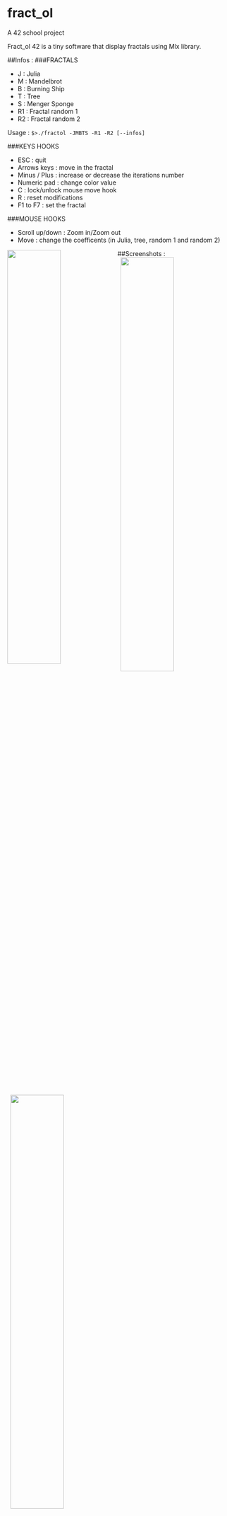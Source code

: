 # fract_ol
A 42 school project

Fract_ol 42 is a tiny software that display fractals using Mlx library.

##Infos :
###FRACTALS

- J     : Julia
- M     : Mandelbrot
- B     : Burning Ship
- T     : Tree
- S     : Menger Sponge
- R1    : Fractal random 1
- R2    : Fractal random 2

Usage : `$>./fractol -JMBTS -R1 -R2 [--infos]`

###KEYS HOOKS

- ESC          : quit
- Arrows keys  : move in the fractal
- Minus / Plus : increase or decrease the iterations number
- Numeric pad  : change color value
- C            : lock/unlock mouse move hook
- R            : reset modifications
- F1 to F7     : set the fractal

###MOUSE HOOKS

- Scroll up/down : Zoom in/Zoom out
- Move           : change the coefficents (in Julia, tree, random 1 and random 2)

##Screenshots :
<img src="http://i.imgur.com/QInhwKc.png" width="49%" align="left"/>
<img src="http://i.imgur.com/FS68hV9.png" width="49%" align="right"/>

<img src="http://i.imgur.com/p9S76I9.png" width="49%" align="right"/>
<img src="http://i.imgur.com/4Lk3Gbp.png" width="49%" align="left"/>

<img src="http://i.imgur.com/vDBoSVY.png" width="49%" align="right"/>
<img src="http://i.imgur.com/DbEpsZv.png" width="49%" align="left"/>

<img src="http://i.imgur.com/JA16eId.png" width="49%" align="right"/>
<img src="http://i.imgur.com/hk058cH.png" width="49%" align="left"/>

<img src="http://i.imgur.com/G7fwW5c.png" width="49%" align="right"/>
<img src="http://i.imgur.com/A0Fo7x4.png" width="49%" align="left"/>

